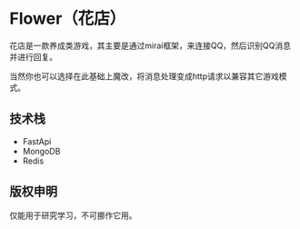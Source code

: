 # Flower（花店）

花店是一款养成类游戏，其主要是通过mirai框架，来连接QQ，然后识别QQ消息并进行回复。

当然你也可以选择在此基础上魔改，将消息处理变成http请求以兼容其它游戏模式。

## 技术栈

- FastApi
- MongoDB
- Redis

## 版权申明

仅能用于研究学习，不可挪作它用。
